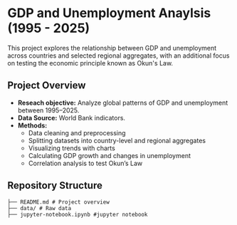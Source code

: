 # GDP and Unemployment Anaylsis (1995 - 2025)

This project explores the relationship between GDP and unemployment across countries and selected regional aggregates, with an additional focus on testing the economic principle known as Okun's Law.

## Project Overview
- **Reseach objective:** Analyze global patterns of GDP and unemployment between 1995–2025.
- **Data Source:** World Bank indicators.
- **Methods:**
  - Data cleaning and preprocessing
  - Splitting datasets into country-level and regional aggregates
  - Visualizing trends with charts
  - Calculating GDP growth and changes in unemployment
  - Correlation analysis to test Okun’s Law

## Repository Structure
```
├── README.md # Project overview
├── data/ # Raw data 
├── jupyter-notebook.ipynb #jupyter notebook
